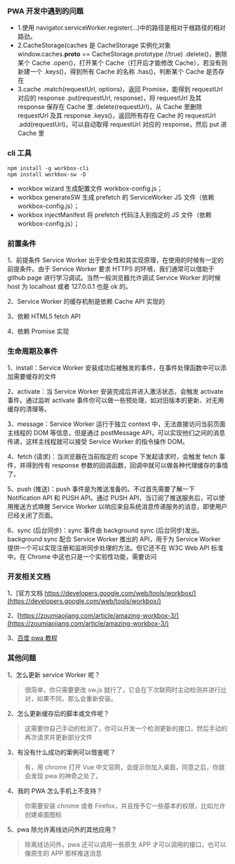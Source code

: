 ### PWA 开发中遇到的问题

- 1.使用 navigator.serviceWorker.register(...)中的路径是相对于根路径的相对路劲。
- 2.CacheStorage(caches 是 CacheStorage 实例化对象 window.caches.**proto** == CacheStorage.prototype //true)
  .delete()，删除某个 Cache
  .open()，打开某个 Cache（打开后才能修改 Cache），若没有则新建一个
  .keys()，得到所有 Cache 的名称
  .has()，判断某个 Cache 是否存在
- 3.cache
  .match(requestUrl, options)，返回 Promise，能得到 requestUrl 对应的 response
  .put(requestUrl, response)，将 requestUrl 及其 response 保存在 Cache 里
  .delete(requestUrl)，从 Cache 里删除 requestUrl 及其 response
  .keys()，返回所有存在 Cache 的 requestUrl
  .add(requestUrl)，可以自动取得 requestUrl 对应的 response，然后 put 进 Cache 里

### cli 工具

```shell
npm install -g workbox-cli
npm install workbox-sw -D
```

- workbox wizard 生成配置文件 workbox-config.js；
- workbox generateSW 生成 prefetch 的 ServiceWorker JS 文件（依赖 workbox-config.js）；
- workbox injectManifest 将 prefetch 代码注入到指定的 JS 文件（依赖 workbox-config.js）；

### 前置条件

1、前提条件 Service Worker 出于安全性和其实现原理，在使用的时候有一定的前提条件。由于 Service Worker 要求 HTTPS 的环境，我们通常可以借助于 github page 进行学习调试。当然一般浏览器允许调试 Service Worker 的时候 host 为 localhost 或者 127.0.0.1 也是 ok 的。

2、Service Worker 的缓存机制是依赖 Cache API 实现的

3、依赖 HTML5 fetch API

4、依赖 Promise 实现

### 生命周期及事件

1、install：Service Worker 安装成功后被触发的事件，在事件处理函数中可以添加需要缓存的文件

2、activate：当 Service Worker 安装完成后并进入激活状态，会触发 activate 事件。通过监听 activate 事件你可以做一些预处理，如对旧版本的更新、对无用缓存的清理等。

3、message：Service Worker 运行于独立 context 中，无法直接访问当前页面主线程的 DOM 等信息，但是通过 postMessage API，可以实现他们之间的消息传递，这样主线程就可以接受 Service Worker 的指令操作 DOM。

4、fetch (请求)：当浏览器在当前指定的 scope 下发起请求时，会触发 fetch 事件，并得到传有 response 参数的回调函数，回调中就可以做各种代理缓存的事情了。

5、push (推送)：push 事件是为推送准备的。不过首先需要了解一下 Notification API 和 PUSH API。通过 PUSH API，当订阅了推送服务后，可以使用推送方式唤醒 Service Worker 以响应来自系统消息传递服务的消息，即使用户已经关闭了页面。

6、sync (后台同步)：sync 事件由 background sync (后台同步)发出。background sync 配合 Service Worker 推出的 API，用于为 Service Worker 提供一个可以实现注册和监听同步处理的方法。但它还不在 W3C Web API 标准中。在 Chrome 中这也只是一个实验性功能，需要访问

### 开发相关文档

1、[官方文档 https://developers.google.com/web/tools/workbox/](https://developers.google.com/web/tools/workbox/)

2、[https://zoumiaojiang.com/article/amazing-workbox-3/](https://zoumiaojiang.com/article/amazing-workbox-3/)

3、[百度 pwa 教程](https://lavas.baidu.com/pwa/offline-and-cache-loading/service-worker/service-worker-lifecycle)

### 其他问题

1、怎么更新 service Worker 呢？

> 很简单，你只需要更改 sw.js 就行了，它会在下次联网时主动检测并进行比对，如果不同，那么会重新安装。

2、怎么更新缓存后的脚本或文件呢？

> 这需要你自己手动的检测了，你可以开发一个检测更新的接口，然后手动的再次请求并更新部分文件

3、有没有什么成功的案例可以借鉴呢？

> 有，用 chrome 打开 Vue 中文官网，会提示你加入桌面，同意之后，你就会发现 pwa 的神奇之处了。

4、我的 PWA 怎么手机上不支持？

> 你需要安装 chrome 或者 Firefox，并且授予它一些基本的权限，比如允许创建桌面图标

5、pwa 除允许离线访问外的其他应用？

> 除离线访问外，pwa 还可以调用一些原生 APP 才可以调用的接口，也可以像原生的 APP 那样推送消息
